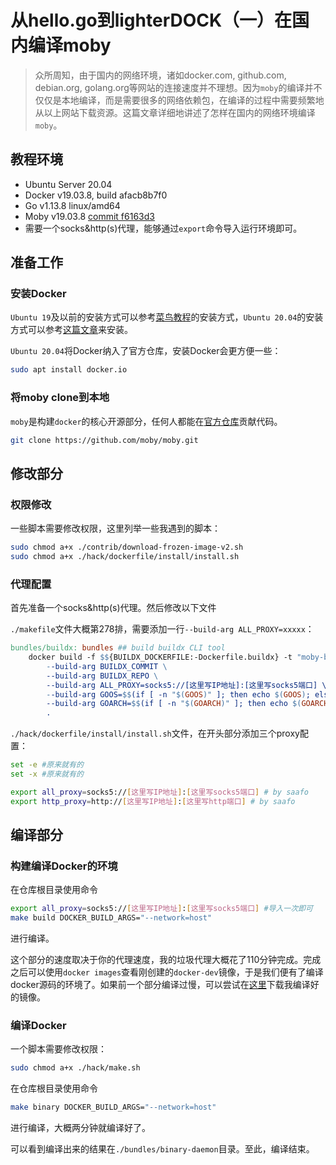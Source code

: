 # 从hello.go到lighterDOCK（一）在国内编译moby

>   众所周知，由于国内的网络环境，诸如docker.com, github.com, debian.org, golang.org等网站的连接速度并不理想。因为`moby`的编译并不仅仅是本地编译，而是需要很多的网络依赖包，在编译的过程中需要频繁地从以上网站下载资源。这篇文章详细地讲述了怎样在国内的网络环境编译`moby`。

## 教程环境

* Ubuntu Server 20.04
* Docker v19.03.8, build afacb8b7f0
* Go v1.13.8 linux/amd64
* Moby v19.03.8 [commit f6163d3](https://github.com/moby/moby/tree/f6163d3f7a10c5d01a92bc8b86e204d784b2f6d6)
* 需要一个socks&http(s)代理，能够通过`export`命令导入运行环境即可。

## 准备工作

### 安装Docker

`Ubuntu 19`及以前的安装方式可以参考[菜鸟教程](https://www.runoob.com/docker/ubuntu-docker-install.html)的安装方式，`Ubuntu 20.04`的安装方式可以参考[这篇文章](https://linuxconfig.org/how-to-install-docker-on-ubuntu-20-04-lts-focal-fossa)来安装。

`Ubuntu 20.04`将Docker纳入了官方仓库，安装Docker会更方便一些：

```bash
sudo apt install docker.io
```

### 将moby clone到本地

`moby`是构建`docker`的核心开源部分，任何人都能在[官方仓库](https://github.com/moby/moby)贡献代码。

```bash
git clone https://github.com/moby/moby.git
```

## 修改部分

### 权限修改

一些脚本需要修改权限，这里列举一些我遇到的脚本：

```bash
sudo chmod a+x ./contrib/download-frozen-image-v2.sh
sudo chmod a+x ./hack/dockerfile/install/install.sh
```

### 代理配置

首先准备一个socks&http(s)代理。然后修改以下文件

`./makefile`文件大概第278排，需要添加一行`--build-arg ALL_PROXY=xxxxx`：

```makefile
bundles/buildx: bundles ## build buildx CLI tool
	docker build -f $${BUILDX_DOCKERFILE:-Dockerfile.buildx} -t "moby-buildx:$${BUILDX_COMMIT:-latest}" \
		--build-arg BUILDX_COMMIT \
		--build-arg BUILDX_REPO \
		--build-arg ALL_PROXY=socks5://[这里写IP地址]:[这里写socks5端口] \  # by saafo
		--build-arg GOOS=$$(if [ -n "$(GOOS)" ]; then echo $(GOOS); else go env GOHOSTOS || uname | awk '{print tolower($$0)}' || true; fi) \
		--build-arg GOARCH=$$(if [ -n "$(GOARCH)" ]; then echo $(GOARCH); else go env GOHOSTARCH || true; fi) \
		.
```

`./hack/dockerfile/install/install.sh`文件，在开头部分添加三个proxy配置：

```bash
set -e #原来就有的
set -x #原来就有的

export all_proxy=socks5://[这里写IP地址]:[这里写socks5端口] # by saafo
export http_proxy=http://[这里写IP地址]:[这里写http端口] # by saafo
```

## 编译部分

### 构建编译Docker的环境

在仓库根目录使用命令

```bash
export all_proxy=socks5://[这里写IP地址]:[这里写socks5端口] #导入一次即可
make build DOCKER_BUILD_ARGS="--network=host"
```

进行编译。

这个部分的速度取决于你的代理速度，我的垃圾代理大概花了110分钟完成。完成之后可以使用`docker images`查看刚创建的`docker-dev`镜像，于是我们便有了编译docker源码的环境了。如果前一个部分编译过慢，可以尝试在[这里](https://hub.docker.com/repository/docker/saafo/docker-dev)下载我编译好的镜像。

### 编译Docker

一个脚本需要修改权限：

```bash
sudo chmod a+x ./hack/make.sh
```

在仓库根目录使用命令

```bash
make binary DOCKER_BUILD_ARGS="--network=host"
```

进行编译，大概两分钟就编译好了。

可以看到编译出来的结果在`./bundles/binary-daemon`目录。至此，编译结束。